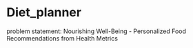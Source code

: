 # Diet_planner
problem statement:  Nourishing Well-Being - Personalized  Food Recommendations from Health Metrics
